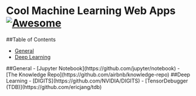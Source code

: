 # Cool Machine Learning Web Apps  [![Awesome](https://cdn.rawgit.com/sindresorhus/awesome/d7305f38d29fed78fa85652e3a63e154dd8e8829/media/badge.svg)](https://github.com/sindresorhus/awesome)

##Table of Contents
- [General](#general)
- [Deep Learning](#dl)


<a name="general"/>
##General
- [Jupyter Notebook](https://github.com/jupyter/notebook)
- [The Knowledge Repo](https://github.com/airbnb/knowledge-repo)

<a name="dl"/>
##Deep Learning
- [DIGITS](https://github.com/NVIDIA/DIGITS)
- [TensorDebugger (TDB)](https://github.com/ericjang/tdb)
